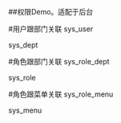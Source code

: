 
##权限Demo。适配于后台


#用户跟部门关联
sys_user

sys_dept

#角色跟部门关联
sys_role_dept

sys_role

#角色跟菜单关联
sys_role_menu

sys_menu
